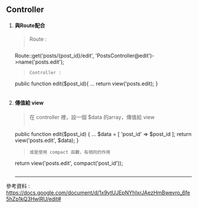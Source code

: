 ## Controller

1. #### 與Route配合
    >Route :
    >````
    Route::get('posts/{post_id}/edit', 'PostsController@edit')->name('posts.edit');
    >````   
    >Controller :
    >````
    public function edit($post_id){
        ...
        return view('posts.edit);
    }
    >````
    
2. #### 傳值給 view
    >在 controller 裡，設一個 $data 的array，傳值給 view   
    >````
    public function edit($post_id)
    {
        ...
        $data = [
            'post_id' => $post_id
        ];
        return view('posts.edit', $data);
        }

    >````   
    >或是使用 compact 函數，有相同的作用     
    >````
    return view('posts.edit', compact('post_id'));
    >````
        
    - - -
參考資料 : https://docs.google.com/document/d/1x9ytUJEpNYhIxrJAezHmBwevro_6fe5hZp1kQ3HwIRU/edit#